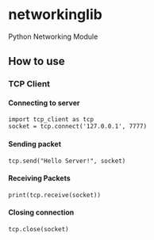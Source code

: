 # networkinglib
Python Networking Module

## How to use

### TCP Client
#### Connecting to server
```
import tcp_client as tcp
socket = tcp.connect('127.0.0.1', 7777)
```

#### Sending packet
```
tcp.send("Hello Server!", socket)
```

#### Receiving Packets
```
print(tcp.receive(socket))
```

#### Closing connection
```
tcp.close(socket)
```
